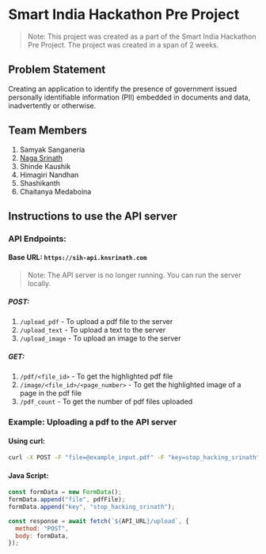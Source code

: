 # Smart India Hackathon Pre Project

> Note: This project was created as a part of the Smart India Hackathon Pre Project. The project was created in a span of 2 weeks.

## Problem Statement
Creating an application to identify the presence of government issued personally identifiable information (PII) embedded in documents and data, inadvertently or otherwise.

## Team Members
1. Samyak Sanganeria
2. [Naga Srinath](https://knsrinath.com)
3. Shinde Kaushik
4. Himagiri Nandhan
5. Shashikanth
6. Chaitanya Medaboina

## Instructions to use the API server

### API Endpoints:

#### Base URL: `https://sih-api.knsrinath.com`
> Note: The API server is no longer running. You can run the server locally.

##### POST:

1. `/upload_pdf` - To upload a pdf file to the server
2. `/upload_text` - To upload a text to the server
3. `/upload_image` - To upload an image to the server

##### GET:

1. `/pdf/<file_id>` - To get the highlighted pdf file
2. `/image/<file_id>/<page_number>` - To get the highlighted image of a page in the pdf file
3. `/pdf_count` - To get the number of pdf files uploaded

### Example: Uploading a pdf to the API server

#### Using curl:

```bash
curl -X POST -F "file=@example_input.pdf" -F "key=stop_hacking_srinath" https://sih-api.knsrinath.com/upload
```

#### Java Script:

```javascript
const formData = new FormData();
formData.append("file", pdfFile);
formData.append("key", "stop_hacking_srinath");

const response = await fetch(`${API_URL}/upload`, {
  method: "POST",
  body: formData,
});
```
